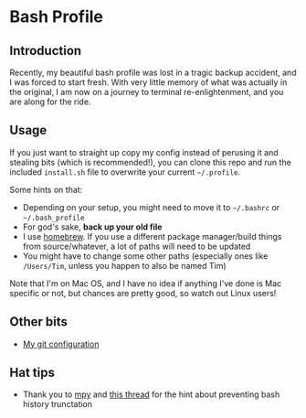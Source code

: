 # Bash Profile

## Introduction

Recently, my beautiful bash profile was lost in a tragic backup accident, and I was forced to start fresh. With very little memory of what was actually in the original, I am now on a journey to terminal re-enlightenment, and you are along for the ride.

## Usage

If you just want to straight up copy my config instead of perusing it and stealing bits (which is recommended!), you can clone this repo and run the included `install.sh` file to overwrite your current `~/.profile`.

Some hints on that:

- Depending on your setup, you might need to move it to `~/.bashrc` or `~/.bash_profile`
- For god's sake, **back up your old file**
- I use [homebrew](http://brew.sh). If you use a different package manager/build things from source/whatever, a lot of paths will need to be updated
- You might have to change some other paths (especially ones like `/Users/Tim`, unless you happen to also be named Tim)

Note that I'm on Mac OS, and I have no idea if anything I've done is Mac specific or not, but chances are pretty good, so watch out Linux users!

## Other bits

- [My git configuration](https://gist.github.com/TimHugh/9b6303ffcc00fbc2b84a)

## Hat tips

- Thank you to [mpy](http://superuser.com/users/195224/mpy) and [this thread](http://superuser.com/questions/575479/bash-history-truncated-to-500-lines-on-each-login) for the hint about preventing bash history trunctation
